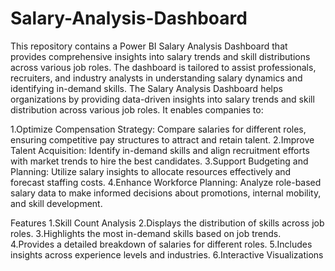 # Salary-Analysis-Dashboard
This repository contains a Power BI Salary Analysis Dashboard that provides comprehensive insights into salary trends and skill distributions across various job roles. The dashboard is tailored to assist professionals, recruiters, and industry analysts in understanding salary dynamics and identifying in-demand skills.
The Salary Analysis Dashboard helps organizations by providing data-driven insights into salary trends and skill distribution across various job roles. It enables companies to:

1.Optimize Compensation Strategy: Compare salaries for different roles, ensuring competitive pay structures to attract and retain talent.
2.Improve Talent Acquisition: Identify in-demand skills and align recruitment efforts with market trends to hire the best candidates.
3.Support Budgeting and Planning: Utilize salary insights to allocate resources effectively and forecast staffing costs.
4.Enhance Workforce Planning: Analyze role-based salary data to make informed decisions about promotions, internal mobility, and skill development.

Features
1.Skill Count Analysis
2.Displays the distribution of skills across job roles.
3.Highlights the most in-demand skills based on job trends.
4.Provides a detailed breakdown of salaries for different roles.
5.Includes insights across experience levels and industries.
6.Interactive Visualizations

